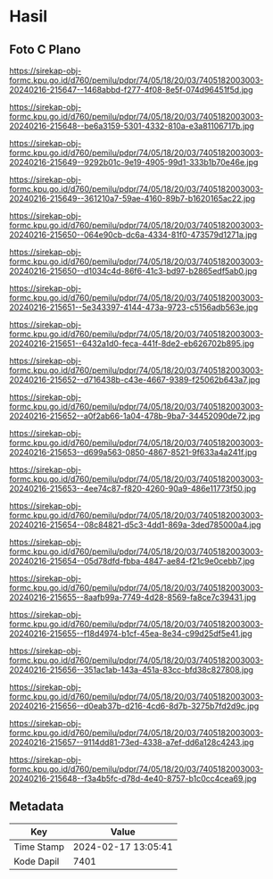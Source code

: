 # Hasil

## Foto C Plano

https://sirekap-obj-formc.kpu.go.id/d760/pemilu/pdpr/74/05/18/20/03/7405182003003-20240216-215647--1468abbd-f277-4f08-8e5f-074d96451f5d.jpg

https://sirekap-obj-formc.kpu.go.id/d760/pemilu/pdpr/74/05/18/20/03/7405182003003-20240216-215648--be6a3159-5301-4332-810a-e3a81106717b.jpg

https://sirekap-obj-formc.kpu.go.id/d760/pemilu/pdpr/74/05/18/20/03/7405182003003-20240216-215649--9292b01c-9e19-4905-99d1-333b1b70e46e.jpg

https://sirekap-obj-formc.kpu.go.id/d760/pemilu/pdpr/74/05/18/20/03/7405182003003-20240216-215649--361210a7-59ae-4160-89b7-b1620165ac22.jpg

https://sirekap-obj-formc.kpu.go.id/d760/pemilu/pdpr/74/05/18/20/03/7405182003003-20240216-215650--064e90cb-dc6a-4334-81f0-473579d1271a.jpg

https://sirekap-obj-formc.kpu.go.id/d760/pemilu/pdpr/74/05/18/20/03/7405182003003-20240216-215650--d1034c4d-86f6-41c3-bd97-b2865edf5ab0.jpg

https://sirekap-obj-formc.kpu.go.id/d760/pemilu/pdpr/74/05/18/20/03/7405182003003-20240216-215651--5e343397-4144-473a-9723-c5156adb563e.jpg

https://sirekap-obj-formc.kpu.go.id/d760/pemilu/pdpr/74/05/18/20/03/7405182003003-20240216-215651--6432a1d0-feca-441f-8de2-eb626702b895.jpg

https://sirekap-obj-formc.kpu.go.id/d760/pemilu/pdpr/74/05/18/20/03/7405182003003-20240216-215652--d716438b-c43e-4667-9389-f25062b643a7.jpg

https://sirekap-obj-formc.kpu.go.id/d760/pemilu/pdpr/74/05/18/20/03/7405182003003-20240216-215652--a0f2ab66-1a04-478b-9ba7-34452090de72.jpg

https://sirekap-obj-formc.kpu.go.id/d760/pemilu/pdpr/74/05/18/20/03/7405182003003-20240216-215653--d699a563-0850-4867-8521-9f633a4a241f.jpg

https://sirekap-obj-formc.kpu.go.id/d760/pemilu/pdpr/74/05/18/20/03/7405182003003-20240216-215653--4ee74c87-f820-4260-90a9-486e11773f50.jpg

https://sirekap-obj-formc.kpu.go.id/d760/pemilu/pdpr/74/05/18/20/03/7405182003003-20240216-215654--08c84821-d5c3-4dd1-869a-3ded785000a4.jpg

https://sirekap-obj-formc.kpu.go.id/d760/pemilu/pdpr/74/05/18/20/03/7405182003003-20240216-215654--05d78dfd-fbba-4847-ae84-f21c9e0cebb7.jpg

https://sirekap-obj-formc.kpu.go.id/d760/pemilu/pdpr/74/05/18/20/03/7405182003003-20240216-215655--8aafb99a-7749-4d28-8569-fa8ce7c39431.jpg

https://sirekap-obj-formc.kpu.go.id/d760/pemilu/pdpr/74/05/18/20/03/7405182003003-20240216-215655--f18d4974-b1cf-45ea-8e34-c99d25df5e41.jpg

https://sirekap-obj-formc.kpu.go.id/d760/pemilu/pdpr/74/05/18/20/03/7405182003003-20240216-215656--351ac1ab-143a-451a-83cc-bfd38c827808.jpg

https://sirekap-obj-formc.kpu.go.id/d760/pemilu/pdpr/74/05/18/20/03/7405182003003-20240216-215656--d0eab37b-d216-4cd6-8d7b-3275b7fd2d9c.jpg

https://sirekap-obj-formc.kpu.go.id/d760/pemilu/pdpr/74/05/18/20/03/7405182003003-20240216-215657--9114dd81-73ed-4338-a7ef-dd6a128c4243.jpg

https://sirekap-obj-formc.kpu.go.id/d760/pemilu/pdpr/74/05/18/20/03/7405182003003-20240216-215648--f3a4b5fc-d78d-4e40-8757-b1c0cc4cea69.jpg


## Metadata

| Key        | Value               |
| ---------- | ------------------- |
| Time Stamp | 2024-02-17 13:05:41 |
| Kode Dapil | 7401                |



